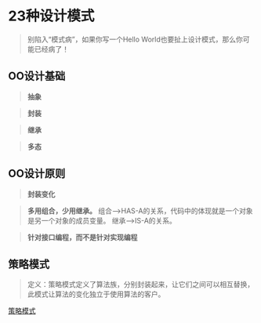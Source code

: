 # 23种设计模式

> 别陷入“模式病”，如果你写一个Hello World也要扯上设计模式，那么你可能已经病了！

## OO设计基础
> **抽象**

> **封装**

> **继承**

> **多态**

## OO设计原则
> **封装变化**

> **多用组合，少用继承。**   组合-->HAS-A的关系，代码中的体现就是一个对象是另一个对象的成员变量。   继承-->IS-A的关系。

> **针对接口编程，而不是针对实现编程**

## 策略模式

> 定义：策略模式定义了算法族，分别封装起来，让它们之间可以相互替换，此模式让算法的变化独立于使用算法的客户。

[策略模式](https://github.com/lsqg/StudyNotes/blob/master/Design%20Patterns/Strategy%20Pattern/Strategy%20Pattern.md)
